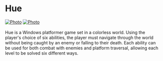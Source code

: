 Hue
=========
<a href="http://andrewpinion.com/img/h2b.jpg"><img src="http://andrewpinion.com/img/h2.jpg" alt="Photo" class="photogrid"></a>
<a href="http://andrewpinion.com/img/h3b.jpg"><img src="http://andrewpinion.com/img/h3.jpg" alt="Photo" class="photogrid"></a><br><br>
Hue is a Windows platformer game set in a colorless world. Using the player's choice of six abilities,
the player must navigate through the world without being caught by an enemy or falling to their death.
Each ability can be used for both combat with enemies and platform traversal, allowing each level to be solved six different ways.
<br>

